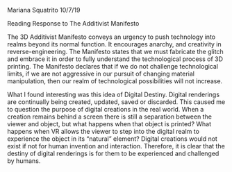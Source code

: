 Mariana Squatrito 
10/7/19

Reading Response to The Additivist Manifesto

The 3D Additivist Manifesto conveys an urgency to push technology into realms beyond its normal function. It encourages anarchy, and creativity in reverse-engineering. The Manifesto states that we must fabricate the glitch and embrace it in order to fully understand the technological process of 3D printing. The Manifesto declares that if we do not challenge technological limits, if we are not aggressive in our pursuit of changing material manipulation, then our realm of technological possibilities will not increase.   
  
What I found interesting was this idea of Digital Destiny. Digital renderings are continually being created, updated, saved or discarded. This caused me to question the purpose of digital creations in the real world. When a creation remains behind a screen there is still a separation between the viewer and object, but what happens when that object is printed? What happens when VR allows the viewer to step into the digital realm to experience the object in its “natural” element? Digital creations would not exist if not for human invention and interaction. Therefore, it is clear that the destiny of digital renderings is for them to be experienced and challenged by humans.
